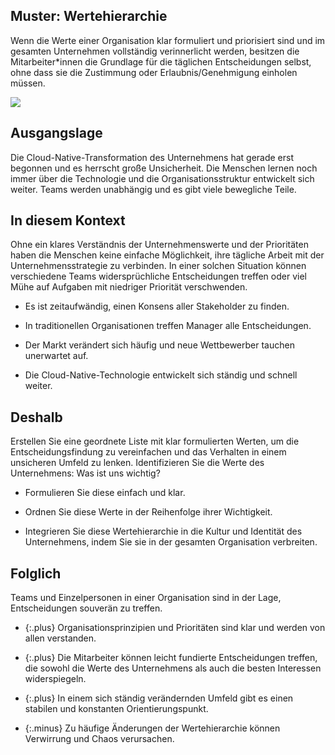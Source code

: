 ## Muster: Wertehierarchie

Wenn die Werte einer Organisation klar formuliert und priorisiert sind und im gesamten Unternehmen vollständig verinnerlicht werden, besitzen die Mitarbeiter\*innen die Grundlage für die täglichen Entscheidungen selbst, ohne dass sie die Zustimmung oder Erlaubnis/Genehmigung einholen müssen.

![](../_images/5e14a25fd091ac2c79d167b3_80.%20value%20hierarchy.png)

## Ausgangslage

Die Cloud-Native-Transformation des Unternehmens hat gerade erst begonnen und es herrscht große Unsicherheit.
Die Menschen lernen noch immer über die Technologie und die Organisationsstruktur entwickelt sich weiter.
Teams werden unabhängig und es gibt viele bewegliche Teile.

## In diesem Kontext

Ohne ein klares Verständnis der Unternehmenswerte und der Prioritäten haben die Menschen keine einfache Möglichkeit, ihre tägliche Arbeit mit der Unternehmensstrategie zu verbinden.
In einer solchen Situation können verschiedene Teams widersprüchliche Entscheidungen treffen oder viel Mühe auf Aufgaben mit niedriger Priorität verschwenden.

* Es ist zeitaufwändig, einen Konsens aller Stakeholder zu finden.

* In traditionellen Organisationen treffen Manager alle Entscheidungen.

* Der Markt verändert sich häufig und neue Wettbewerber tauchen unerwartet auf.

* Die Cloud-Native-Technologie entwickelt sich ständig und schnell weiter.

## Deshalb

Erstellen Sie eine geordnete Liste mit klar formulierten Werten, um die Entscheidungsfindung zu vereinfachen und das Verhalten in einem unsicheren Umfeld zu lenken.
Identifizieren Sie die Werte des Unternehmens: Was ist uns wichtig?

* Formulieren Sie diese einfach und klar.

* Ordnen Sie diese Werte in der Reihenfolge ihrer Wichtigkeit.

* Integrieren Sie diese Wertehierarchie in die Kultur und Identität des Unternehmens, indem Sie sie in der gesamten Organisation verbreiten.

## Folglich

Teams und Einzelpersonen in einer Organisation sind in der Lage, Entscheidungen souverän zu treffen.

- {:.plus} Organisationsprinzipien und Prioritäten sind klar und werden von allen verstanden.

- {:.plus} Die Mitarbeiter können leicht fundierte Entscheidungen treffen, die sowohl die Werte des Unternehmens als auch die besten Interessen widerspiegeln.

- {:.plus} In einem sich ständig verändernden Umfeld gibt es einen stabilen und konstanten Orientierungspunkt.

- {:.minus} Zu häufige Änderungen der Wertehierarchie können Verwirrung und Chaos verursachen.

